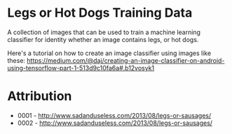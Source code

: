 # Legs or Hot Dogs Training Data

A collection of images that can be used to train a machine learning classifier for identity whether an image contains legs, or hot dogs.

Here's a tutorial on how to create an image classifier using images like these:
https://medium.com/@daj/creating-an-image-classifier-on-android-using-tensorflow-part-1-513d9c10fa6a#.b12vosyk1

# Attribution

 - 0001 - http://www.sadanduseless.com/2013/08/legs-or-sausages/
 - 0002 - http://www.sadanduseless.com/2013/08/legs-or-sausages/

